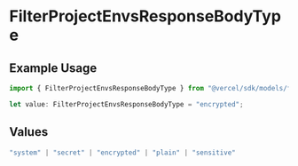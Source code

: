 # FilterProjectEnvsResponseBodyType

## Example Usage

```typescript
import { FilterProjectEnvsResponseBodyType } from "@vercel/sdk/models/filterprojectenvsop.js";

let value: FilterProjectEnvsResponseBodyType = "encrypted";
```

## Values

```typescript
"system" | "secret" | "encrypted" | "plain" | "sensitive"
```